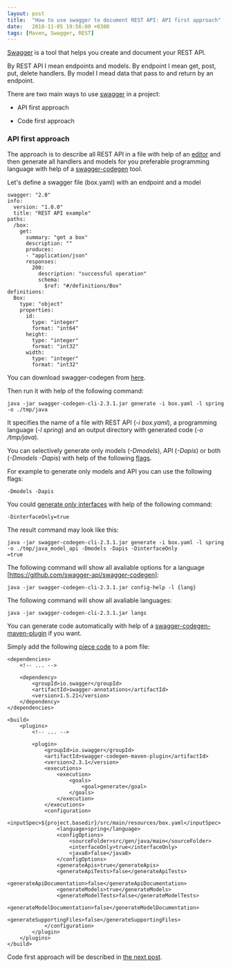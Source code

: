 ```yaml
---
layout: post
title:  "How to use swagger to document REST API: API first approach"
date:   2018-11-05 19:56:00 +0300
tags: [Maven, Swagger, REST]
---
```


[Swagger][1] is a tool that helps you create and document your REST API.

By REST API I mean endpoints and models. 
By endpoint I mean get, post, put, delete handlers. 
By model I mead data that pass to and return by an endpoint.

There are two main ways to use [swagger][1] in a project:

- API first approach

- Code first approach

### API first approach

The approach is to describe all REST API in a file with help of an [editor][2] and then generate all handlers and models for you preferable programming language with help of a [swagger-codegen][3] tool.

Let's define a swagger file (box.yaml) with an endpoint and a model

```
swagger: "2.0"
info:
  version: "1.0.0"
  title: "REST API example"
paths:
  /box:
    get:
      summary: "get a box"
      description: ""
      produces:
      - "application/json"
      responses:
        200:
          description: "successful operation"
          schema:
            $ref: "#/definitions/Box"
definitions:
  Box:
    type: "object"
    properties:
      id:
        type: "integer"
        format: "int64"
      height:
        type: "integer"
        format: "int32"
      width:
        type: "integer"
        format: "int32"
```

You can download swagger-codegen from [here][4].

Then run it with help of the following command:

```
java -jar swagger-codegen-cli-2.3.1.jar generate -i box.yaml -l spring -o ./tmp/java
```

It specifies the name of a file with REST API (*-i box.yaml*), a programming language (*-l spring*) and an output directory with generated code (*-o /tmp/java*).

You can selectively generate only models (*-Dmodels*), API (*-Dapis*) or both (*-Dmodels -Dapis*) with help of the following [flags][5].

For example to generate only models and API you can use the following flags:

```
-Dmodels -Dapis
```

You could [generate only interfaces][9] with help of the following command: 

```
-DinterfaceOnly=true
```

The result command may look like this:

```
java -jar swagger-codegen-cli-2.3.1.jar generate -i box.yaml -l spring -o ./tmp/java_model_api -Dmodels -Dapis -DinterfaceOnly
=true
```

The following command will show all avaliable options for a language [https://github.com/swagger-api/swagger-codegen]:

```
java -jar swagger-codegen-cli-2.3.1.jar config-help -l {lang}
```

The following command will show all avaliable languages:

```
java -jar swagger-codegen-cli-2.3.1.jar langs
```

You can generate code automatically with help of a [swagger-codegen-maven-plugin][6] if you want.

Simply add the following [piece code][6] to a pom file:

```
<dependencies>
    <!-- ... -->

    <dependency>
        <groupId>io.swagger</groupId>
        <artifactId>swagger-annotations</artifactId>
        <version>1.5.21</version>
    </dependency>
</dependencies>

<build>
    <plugins>
        <!-- ... -->
        
        <plugin>
            <groupId>io.swagger</groupId>
            <artifactId>swagger-codegen-maven-plugin</artifactId>
            <version>2.3.1</version>
            <executions>
                <execution>
                    <goals>
                        <goal>generate</goal>
                    </goals>
                </execution>
            </executions>
            <configuration>
                <inputSpec>${project.basedir}/src/main/resources/box.yaml</inputSpec>
                <language>spring</language>
                <configOptions>
                    <sourceFolder>src/gen/java/main</sourceFolder>
                    <interfaceOnly>true</interfaceOnly>
                    <java8>false</java8>
                </configOptions>
                <generateApis>true</generateApis>
                <generateApiTests>false</generateApiTests>
                <generateApiDocumentation>false</generateApiDocumentation>
                <generateModels>true</generateModels>
                <generateModelTests>false</generateModelTests>
                <generateModelDocumentation>false</generateModelDocumentation>
                <generateSupportingFiles>false</generateSupportingFiles>
            </configuration>            
        </plugin>
    </plugins>
</build>
```

Code first approach will be described in [the next post][10].

[1]: https://swagger.io/
[2]: https://editor.swagger.io/
[3]: https://github.com/swagger-api/swagger-codegen
[4]: https://repo1.maven.org/maven2/io/swagger/swagger-codegen-cli/
[5]: https://github.com/swagger-api/swagger-codegen#selective-generation
[6]: https://github.com/swagger-api/swagger-codegen/tree/master/modules/swagger-codegen-maven-plugin
[7]: https://github.com/swagger-api/swagger-core/wiki/Annotations-1.5.X
[8]: https://mvnrepository.com/artifact/io.swagger/swagger-annotations
[9]: https://github.com/swagger-api/swagger-codegen/issues/5451#issuecomment-366721082
[10]: https://vmaks.github.io/other/2018/11/11/how-to-use-swagger-to-document-rest-api-part2.html
